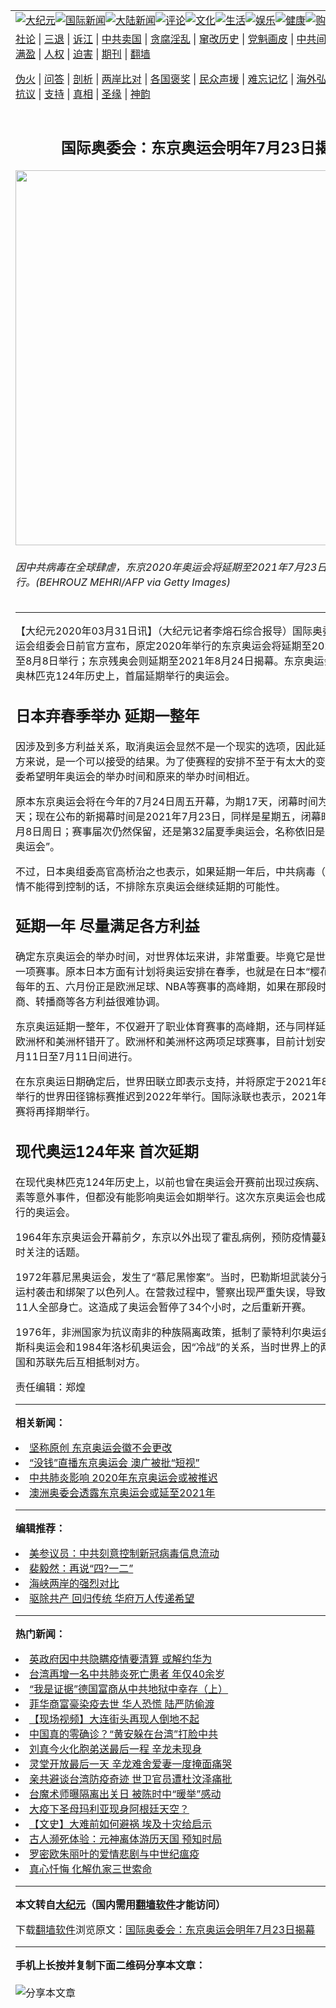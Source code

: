 <a name="1" id="1" target="_blank"></a><span id="1"></span>
<table align=center border="0"><tr><td colspan="2" VALIGN=TOP><a href="https://github.com/usaite2855/djy/blob/master/gb/nsc413.md#1"><img src="https://raw.githubusercontent.com/usaite2855/www/master/t/djy/1.jpg" title="大纪元"></a><a href="https://github.com/usaite2855/djy/blob/master/gb/n24hr.md#1"><img src="https://raw.githubusercontent.com/usaite2855/www/master/t/djy/3.jpg" title="国际新闻"></a><a href="https://github.com/usaite2855/djy/blob/master/gb/nsc413.md#1"><img src="https://raw.githubusercontent.com/usaite2855/www/master/t/djy/4.jpg" title="大陆新闻"></a><a href="https://github.com/usaite2855/djy/blob/master/gb/news392.md#1"><img src="https://raw.githubusercontent.com/usaite2855/www/master/t/djy/5.jpg" title="评论"></a><a href="https://github.com/usaite2855/djy/blob/master/gb/news2007.md#1"><img src="https://raw.githubusercontent.com/usaite2855/www/master/t/djy/6.jpg" title="文化"></a><a href="https://github.com/usaite2855/djy/blob/master/gb/news2008.md#1"><img src="https://raw.githubusercontent.com/usaite2855/www/master/t/djy/7.jpg" title="生活"></a><a href="https://github.com/usaite2855/djy/blob/master/gb/ncyule.md#1"><img src="https://raw.githubusercontent.com/usaite2855/www/master/t/djy/8.jpg" title="娱乐"></a><a href="https://github.com/usaite2855/djy/blob/master/gb/nsc1002.md#1"><img src="https://raw.githubusercontent.com/usaite2855/www/master/t/djy/9.jpg" title="健康"><a href="https://www.youlucky.com"><img src="https://raw.githubusercontent.com/usaite2855/www/master/t/djy/10.jpg" title="购物"></a><a href="https://donate.epochtimes.com/?utm_medium=epochtimes&utm_source=referral&utm_campaign=donate_button_djyarticleheader"><img src="https://raw.githubusercontent.com/usaite2855/www/master/t/djy/12.jpg" title="捐款"></a></td></tr>
<tr><td colspan="2" VALIGN=TOP><a target="_blank" href="https://github.com/usaite2855/djy/blob/master/gb/9p.md#1">社论</a> | <a target="_blank" href="https://github.com/usaite2855/djy/blob/master/gb/nf5657.md#1">三退</a> | <a target="_blank" href="https://github.com/usaite2855/djy/blob/master/gb/nf6124.md#1">诉江</a> | <a target="_blank" href="https://github.com/usaite2855/djy/blob/master/gb/nf1176117.md#1">中共卖国</a> | <a target="_blank" href="https://github.com/usaite2855/djy/blob/master/gb/nf5773.md#1">贪腐淫乱</a> | <a target="_blank" href="https://github.com/usaite2855/djy/blob/master/gb/nf1176115.md#1">窜改历史</a> | <a target="_blank" href="https://github.com/usaite2855/djy/blob/master/gb/nf1176107.md#1">党魁画皮</a> | <a target="_blank" href="https://github.com/usaite2855/djy/blob/master/gb/nf1320400.md#1">中共间谍</a> | <a target="_blank" href="https://github.com/usaite2855/djy/blob/master/gb/nf1176114.md#1">破坏传统</a> | <a target="_blank" href="https://github.com/usaite2855/ntdtv/blob/master/gb/prog447_1.md#1">恶贯满盈</a> | <a target="_blank" href="https://github.com/usaite2855/djy/blob/master/gb/ncid278.md#1">人权</a> | <a target="_blank" href="https://github.com/usaite2855/djy/blob/master/gb/nf1176111.md#1">迫害</a> | <a target="_blank" href="https://gitlab.com/szzdlab/mh-qikan/blob/master/README.md#1">期刊</a> | <a target="_blank" href="https://github.com/usaite2855/www/blob/master/README.md?zsrh#8">翻墙</a></p><p><a target="_blank" href="https://github.com/usaite2855/djy/blob/master/gb/nf5562.md#1">伪火</a> | <a target="_blank" href="https://github.com/usaite2855/djy/blob/master/gb/nf4378.md#1">问答</a> | <a target="_blank" href="https://github.com/usaite2855/djy/blob/master/gb/nf5792.md#1">剖析</a> | <a target="_blank" href="https://github.com/usaite2855/djy/blob/master/gb/nf5735.md#1">两岸比对</a> | <a target="_blank" href="https://github.com/usaite2855/djy/blob/master/gb/nf6119.md#1">各国褒奖</a> | <a target="_blank" href="https://github.com/usaite2855/djy/blob/master/gb/nf6120.md#1">民众声援</a> | <a target="_blank" href="https://github.com/usaite2855/djy/blob/master/gb/nf1188594.md#1">难忘记忆</a> | <a target="_blank" href="https://github.com/usaite2855/djy/blob/master/gb/nf3180.md#1">海外弘传</a> | <a target="_blank" href="https://github.com/usaite2855/djy/blob/master/gb/nf5410.md#1">万人上访</a> | <a target="_blank" href="https://github.com/usaite2855/ntdtv/blob/master/gb/prog1530_1.md#1">和平抗议</a> | <a target="_blank" href="https://github.com/usaite2855/djy/blob/master/gb/nf4386.md#1">支持</a> | <a target="_blank" href="https://github.com/usaite2855/djy/blob/master/gb/nf4389.md#1">真相</a> | <a target="_blank" href="https://github.com/usaite2855/djy/blob/master/gb/nf5790.md#1">圣缘</a> | <a target="_blank" href="https://github.com/usaite2855/djy/blob/master/gb/nf4786.md#1">神韵</a></td></tr>
<tr><td VALIGN=TOP width="626"><h2 align=center>国际奥委会：东京奥运会明年7月23日揭幕</h2>
<img width="600" src="https://i.epochtimes.com/assets/uploads/2020/03/20200331-Chi-Jin-2020-Olympic-1208622296-600x400.jpg" />
<h6>因中共病毒在全球肆虐，东京2020年奥运会将延期至2021年7月23日至8月8日举行。(BEHROUZ MEHRI/AFP via Getty Images)
</h6>
<hr>
	<p>【大纪元2020年03月31日讯】（大纪元记者李熔石综合报导）国际奥委会和<ahref="https://github.com/usaite2855/djy/blob/master/gb/tag/%E4%B8%9C%E4%BA%AC.md#1">东京</a><ahref="https://github.com/usaite2855/djy/blob/master/gb/tag/%E5%A5%A5%E8%BF%90%E4%BC%9A.md#1">奥运会</a>组委会日前官方宣布，原定2020年举行的东京奥运会将<ahref="https://github.com/usaite2855/djy/blob/master/gb/tag/%E5%BB%B6%E6%9C%9F.md#1">延期</a>至2021年7月23日至8月8日举行；东京残奥会则延期至2021年8月24日揭幕。东京奥运会将成为现代奥林匹克124年历史上，首届延期举行的奥运会。</p>
<h2>日本弃春季举办 <ahref="https://github.com/usaite2855/djy/blob/master/gb/tag/%E5%BB%B6%E6%9C%9F.md#1">延期</a>一整年</h2>
<p>因涉及到多方利益关系，取消<ahref="https://github.com/usaite2855/djy/blob/master/gb/tag/%E5%A5%A5%E8%BF%90%E4%BC%9A.md#1">奥运会</a>显然不是一个现实的选项，因此延期举办对于各方来说，是一个可以接受的结果。为了使赛程的安排不至于有太大的变动，<ahref="https://github.com/usaite2855/djy/blob/master/gb/tag/%E4%B8%9C%E4%BA%AC.md#1">东京</a>奥组委希望明年奥运会的举办时间和原来的举办时间相近。</p>
<p>原本东京奥运会将在今年的7月24日周五开幕，为期17天，闭幕时间为8月9日星期天；现在公布的新揭幕时间是2021年7月23日，同样是星期五，闭幕时间相应变为8月8日周日；赛事届次仍然保留，还是第32届夏季奥运会，名称依旧是“东京2020年奥运会”。</p>
<p>不过，日本奥组委高官高桥治之也表示，如果延期一年后，<ahref="https://github.com/usaite2855/djy/blob/master/gb/tag/%E4%B8%AD%E5%85%B1%E7%97%85%E6%AF%92.md#1">中共病毒</a>（武汉肺炎）疫情不能得到控制的话，不排除东京奥运会继续延期的可能性。</p>
<h2>延期一年 尽量满足各方利益</h2>
<p>确定东京奥运会的举办时间，对世界体坛来讲，非常重要。毕竟它是世界上最重要的一项赛事。原本日本方面有计划将奥运安排在春季，也就是在日本“樱花季”举办。但每年的五、六月份正是欧洲足球、NBA等赛事的高峰期，如果在那段时间举行，赞助商、转播商等各方利益很难协调。</p>
<p>东京奥运延期一整年，不仅避开了职业体育赛事的高峰期，还与同样延期一年举办的欧洲杯和美洲杯错开了。欧洲杯和美洲杯这两项足球赛事，目前计划安排在2021年6月11日至7月11日间进行。</p>
<p>在东京奥运日期确定后，世界田联立即表示支持，并将原定于2021年8月6日至15日举行的世界田径锦标赛推迟到2022年举行。国际泳联也表示，2021年福冈游泳世锦赛将再择期举行。</p>
<h2><ahref="https://github.com/usaite2855/djy/blob/master/gb/tag/%E7%8E%B0%E4%BB%A3%E5%A5%A5%E8%BF%90.md#1">现代奥运</a>124年来 首次延期</h2>
<p>在现代奥林匹克124年历史上，以前也曾在奥运会开赛前出现过疾病、恐袭与政治因素等意外事件，但都没有能影响奥运会如期举行。这次东京奥运会也成为首届延期举行的奥运会。</p>
<p>1964年东京奥运会开幕前夕，东京以外出现了霍乱病例，预防疫情蔓延也是人们当时关注的话题。</p>
<p>1972年慕尼黑奥运会，发生了“慕尼黑惨案”。当时，巴勒斯坦武装分子闯入慕尼黑奥运村袭击和绑架了以色列人。在营救过程中，警察出现严重失误，导致以色列代表团11人全部身亡。这造成了奥运会暂停了34个小时，之后重新开赛。</p>
<p>1976年，非洲国家为抗议南非的种族隔离政策，抵制了蒙特利尔奥运会。1980年莫斯科奥运会和1984年洛杉矶奥运会，因“冷战”的关系，当时世界上的两大强权——美国和苏联先后互相抵制对方。</p>
<p>责任编辑：郑煌</p>
	
<hr>


<strong>相关新闻：</strong>
<li><a href="https://github.com/usaite2855/djy/blob/master/gb/15/8/28/n4515232.md#1">坚称原创 东京奥运会徽不会更改</a></li>
<li><a href="https://github.com/usaite2855/djy/blob/master/gb/19/11/12/n11649928.md#1">“没钱”直播东京奥运会 澳广被批“短视”</a></li>
<li><a href="https://github.com/usaite2855/djy/blob/master/gb/20/3/3/n11912440.md#1">中共肺炎影响 2020年东京奥运会或被推迟</a></li>
<li><a href="https://github.com/usaite2855/djy/blob/master/gb/20/3/23/n11966146.md#1">澳洲奥委会透露东京奥运会或延至2021年</a></li>
<hr>


<strong>编辑推荐：</strong>
<li><a href="https://github.com/onzhi266/djy/blob/master/gb/20/2/22/n11887949.md#1">美参议员：中共刻意控制新冠病毒信息流动</a></li>
<li><a href="https://github.com/tsiac2612/djy/blob/master/gb/18/6/20/n10498992.md#1" target="_blank">裴毅然：再说“四?一二”</a></li><li><a href="https://github.com/usaite2855/djy/blob/master/gb/8/12/18/n2367165.md?dfh#1" target="_blank">海峡两岸的强烈对比</a></li><li><a href="https://github.com/tsiac2612/djy/blob/master/gb/18/6/24/n10509014.md#1" target="_blank">驱除共产 回归传统 华府万人传递希望</a></li>
<hr>

<strong>热门新闻：</strong>
<li><a href="https://github.com/usaite2855/djy/blob/master/gb/20/3/29/n11986123.md#1">英政府因中共隐瞒疫情要清算 或解约华为</a></li>
<li><a href="https://github.com/usaite2855/djy/blob/master/gb/20/3/29/n11986130.md#1">台湾再增一名中共肺炎死亡患者 年仅40余岁</a></li>
<li><a href="https://github.com/usaite2855/djy/blob/master/gb/20/3/29/n11985804.md#1">“我是证据”德国富商从中共地狱中幸存（上）</a></li>
<li><a href="https://github.com/usaite2855/djy/blob/master/gb/20/3/29/n11986596.md#1">菲华商富豪染疫去世 华人恐慌 陆严防偷渡</a></li>
<li><a href="https://github.com/usaite2855/djy/blob/master/gb/20/3/29/n11985909.md#1">【现场视频】大连街头再现人倒地不起</a></li>
<li><a href="https://github.com/usaite2855/djy/blob/master/gb/20/3/28/n11984334.md#1">中国真的零确诊？“黄安躲在台湾”打脸中共</a></li>
<li><a href="https://github.com/usaite2855/djy/blob/master/gb/20/3/30/n11987402.md#1">刘真今火化胞弟送最后一程 辛龙未现身</a></li>
<li><a href="https://github.com/usaite2855/djy/blob/master/gb/20/3/29/n11985885.md#1">灵堂开放最后一天 辛龙难舍爱妻一度掩面痛哭</a></li>
<li><a href="https://github.com/usaite2855/djy/blob/master/gb/20/3/29/n11986242.md#1">亲共避谈台湾防疫奇迹 世卫官员遭杜汶泽痛批</a></li>
<li><a href="https://github.com/usaite2855/djy/blob/master/gb/20/3/29/n11984757.md#1">台魔术师曝隔离出关日 被陈时中“暖举”感动</a></li>
<li><a href="https://github.com/usaite2855/djy/blob/master/gb/20/3/29/n11985219.md#1">大疫下圣母玛利亚现身阿根廷天空？</a></li>
<li><a href="https://github.com/usaite2855/djy/blob/master/gb/20/3/27/n11981662.md#1">【文史】大难前如何避祸 埃及十灾给启示</a></li>
<li><a href="https://github.com/usaite2855/djy/blob/master/gb/20/3/17/n11948074.md#1">古人濒死体验：元神离体游历天国 预知时局</a></li>
<li><a href="https://github.com/usaite2855/djy/blob/master/gb/20/3/29/n11985603.md#1">罗密欧朱丽叶的爱情悲剧与中世纪瘟疫</a></li>
<li><a href="https://github.com/usaite2855/djy/blob/master/gb/20/3/29/n11985907.md#1">真心忏悔 化解仇家三世索命</a></li>
<hr>

<strong>本文转自<a href="https://www.epochtimes.com">大纪元</a>（国内需用<a href="https://github.com/usaite2855/www/blob/master/README.md#8">翻墙软件</a>才能访问）</strong><p>下载<a href="https://github.com/usaite2855/www/blob/master/README.md#8">翻墙软件</a>浏览原文：<a href="https://www.epochtimes.com/gb/20/3/31/n11991066.htm">国际奥委会：东京奥运会明年7月23日揭幕</a></p><hr>

<strong>手机上长按并复制下面二维码分享本文章：</strong><br><br><img src="http://d1p1.ip.zn2.us/v.php?action=qrcode&url=https://github.com/usaite2855/djy/blob/master/gb/20/3/31/n11991066.md%231" title="分享本文章"></td><td VALIGN=TOP><a href="https://github.com/usaite2855/djy/blob/master/gb/16/1/21/n4622075.md?dfh#1" target="_blank"><img src="https://raw.githubusercontent.com/usaite2855/djy/master/gb/300/wei-f1.jpg" title="中共的伪火骗局"  alt="中共的伪火骗局"></a><br><a href="https://github.com/usaite2855/www/blob/master/README.md?dfh#9" target="_blank"><img src="https://raw.githubusercontent.com/usaite2855/djy/master/gb/300/yong-h.jpg" title="永恒的见证"  alt="永恒的见证"></a><br><a href="https://github.com/usaite2855/djy/blob/master/gb/13/9/29/n3974789.md?dfh#1" target="_blank"><img src="https://raw.githubusercontent.com/usaite2855/djy/master/gb/300/shang-lnz.jpg" title="善良女子被中共投男牢"  alt="善良女子被中共投男牢"></a><br><a href="https://github.com/usaite2855/djy/blob/master/gb/16/3/16/n4663449.md?dfh#1" target="_blank"><img src="https://raw.githubusercontent.com/usaite2855/djy/master/gb/300/huo-z3.jpg" title="警卫目击活摘器官"  alt="警卫目击活摘器官"></a><br><a href="https://github.com/usaite2855/djy/blob/master/gb/16/8/7/n8177641.md?dfh#1" target="_blank"><img src="https://raw.githubusercontent.com/usaite2855/djy/master/gb/300/huo-z4.jpg" title="证人描述活摘恐怖"  alt="证人描述活摘恐怖"></a><br><a href="https://github.com/usaite2855/djy/blob/master/gb/10/4/19/n2881569.md?dfh#1" target="_blank"><img src="https://raw.githubusercontent.com/usaite2855/djy/master/gb/300/huo-z1.jpg" title="揭开活摘器官黑幕"  alt="揭开活摘器官黑幕"></a><br><a href="https://github.com/usaite2855/djy/blob/master/gb/10/11/7/n3077476.md?dfh#1" target="_blank"><img src="https://raw.githubusercontent.com/usaite2855/djy/master/gb/300/ma-ks.jpg" title="马克思的成魔之路"  alt="马克思的成魔之路"></a><br><a href="https://github.com/usaite2855/djy/blob/master/gb/14/6/9/n4173977.md?dfh#1" target="_blank"><img src="https://raw.githubusercontent.com/usaite2855/djy/master/gb/300/chang-zs.jpg" title="藏字石 蕴天机"  alt="藏字石 蕴天机"></a><br><a href="https://github.com/usaite2855/djy/blob/master/gb/18/5/10/n10381511.md?dfh#1" target="_blank"><img src="https://raw.githubusercontent.com/usaite2855/djy/master/gb/300/st1.jpg" title="关注3亿人三退"  alt="关注3亿人三退"></a><br><a href="https://github.com/usaite2855/djy/blob/master/gb/18/3/21/n10237682.md?dfh#1" target="_blank"><img src="https://raw.githubusercontent.com/usaite2855/djy/master/gb/300/jie-t.jpg" title="解体中共复兴中华"  alt="解体中共复兴中华"></a><br><a href="https://github.com/usaite2855/djy/blob/master/gb/9/2/9/n2422991.md?dfh#1" target="_blank"><img src="https://raw.githubusercontent.com/usaite2855/djy/master/gb/300/gao-zs.jpg" title="中共迫害良心律师"  alt="中共迫害良心律师"></a><br><a href="https://github.com/usaite2855/djy/blob/master/gb/18/12/9/n10900044.md?dfh#1" target="_blank"><img src="https://raw.githubusercontent.com/usaite2855/djy/master/gb/300/sj1.jpg" title="303万人举报江泽民"  alt="303万人举报江泽民"></a><br><a href="https://github.com/usaite2855/djy/blob/master/gb/18/8/28/n10672014.md?dfh#1" target="_blank"><img src="https://raw.githubusercontent.com/usaite2855/djy/master/gb/300/sj2.jpg" title="这些官员为何起诉江泽民"  alt="这些官员为何起诉江泽民"></a><br><a href="https://github.com/usaite2855/djy/blob/master/gb/8/12/18/n2367165.md?dfh#1" target="_blank"><img src="https://raw.githubusercontent.com/usaite2855/djy/master/gb/300/liangan.jpg" title="海峡两岸的强烈对比"  alt="海峡两岸的强烈对比"></a><br><a href="https://github.com/usaite2855/djy/blob/master/gb/15/12/10/n4593139.md?dfh#1" target="_blank"><img src="https://raw.githubusercontent.com/usaite2855/djy/master/gb/300/jia-ndzl.jpg" title="加拿大总理的贺信"  alt="加拿大总理的贺信"></a><br><a href="https://github.com/usaite2855/djy/blob/master/gb/11/6/17/n3289382.md?dfh#1" target="_blank"><img src="https://raw.githubusercontent.com/usaite2855/djy/master/gb/300/xiao-wd.jpg" title="探寻真相兼听则明"  alt="探寻真相兼听则明"></a><br><a href="https://github.com/usaite2855/djy/blob/master/gb/18/10/27/n10812623.md?dfh#1" target="_blank"><img src="https://raw.githubusercontent.com/usaite2855/djy/master/gb/300/yindu.jpg" title="印度媒体报道东方"  alt="印度媒体报道东方"></a><br><a href="https://github.com/usaite2855/djy/blob/master/gb/18/6/9/n10469652.md?dfh#1" target="_blank"><img src="https://raw.githubusercontent.com/usaite2855/djy/master/gb/300/xie-j.jpg" title="不一样的海外校园"  alt="不一样的海外校园"></a><br><a href="https://github.com/usaite2855/djy/blob/master/gb/7/4/5/n1669415.md?dfh#1" target="_blank"><img src="https://raw.githubusercontent.com/usaite2855/djy/master/gb/300/li-up.jpg" title="从大师到徒弟的传奇"  alt="从大师到徒弟的传奇"></a><br><a href="https://github.com/usaite2855/djy/blob/master/gb/17/5/26/n9191512.md?dfh#1" target="_blank"><img src="https://raw.githubusercontent.com/usaite2855/djy/master/gb/300/zfl2.jpg" title="亿万人与东方一本奇书"  alt="亿万人与东方一本奇书"></a><br><a href="https://github.com/usaite2855/djy/blob/master/gb/13/11/27/n4020290.md?dfh#1" target="_blank"><img src="https://raw.githubusercontent.com/usaite2855/djy/master/gb/300/zhen-h.jpg" title="大陆见不到的震撼场面"  alt="大陆见不到的震撼场面"></a><br><a href="https://github.com/usaite2855/djy/blob/master/gb/15/7/17/n4482910.md?dfh#1" target="_blank"><img src="https://raw.githubusercontent.com/usaite2855/djy/master/gb/300/dalu-sk.jpg" title="人心向善 大陆当初盛况"  alt="人心向善 大陆当初盛况"></a><br><a href="https://github.com/usaite2855/djy/blob/master/gb/19/1/5/n10955468.md?dfh#1" target="_blank"><img src="https://raw.githubusercontent.com/usaite2855/djy/master/gb/300/zfl1.jpg" title="追寻真理 这书讲什么"  alt="追寻真理 这书讲什么"></a><br><a href="https://github.com/usaite2855/www/blob/master/README.md?dfh#1" target="_blank"><img src="https://raw.githubusercontent.com/usaite2855/djy/master/gb/300/fq1.jpg" title="下载免费翻墙软件"  alt="下载免费翻墙软件"></a><br></td></tr></table>
